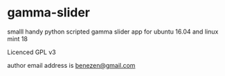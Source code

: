 # gamma-slider

smalll handy python scripted gamma slider app for ubuntu 16.04 and linux mint 18

Licenced GPL v3

author email address is benezen@gmail.com

